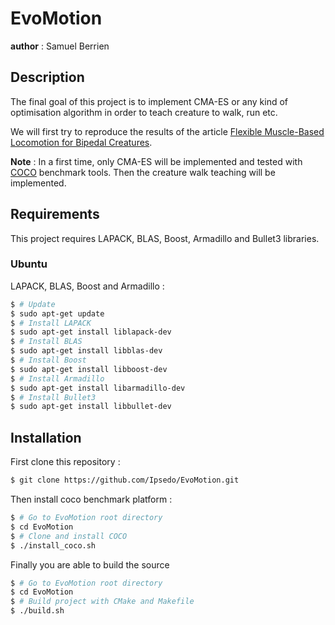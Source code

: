 # EvoMotion
__author__ : Samuel Berrien

## Description
The final goal of this project is to implement CMA-ES or any kind of optimisation algorithm in order to teach creature to walk, run etc.

We will first try to reproduce the results of the article [Flexible Muscle-Based Locomotion for Bipedal Creatures](https://www.goatstream.com/research/papers/SA2013/SA2013.pdf).

__Note__ : In a first time, only CMA-ES will be implemented and tested with [COCO](https://github.com/numbbo/coco) benchmark tools. Then the creature walk teaching will be implemented.

## Requirements
This project requires LAPACK, BLAS, Boost, Armadillo and Bullet3 libraries.
### Ubuntu
LAPACK, BLAS, Boost and Armadillo :
```bash
$ # Update
$ sudo apt-get update
$ # Install LAPACK
$ sudo apt-get install liblapack-dev
$ # Install BLAS
$ sudo apt-get install libblas-dev
$ # Install Boost
$ sudo apt-get install libboost-dev
$ # Install Armadillo
$ sudo apt-get install libarmadillo-dev
$ # Install Bullet3
$ sudo apt-get install libbullet-dev
```

## Installation
First clone this repository :
```bash
$ git clone https://github.com/Ipsedo/EvoMotion.git
```

Then install coco benchmark platform :
```bash
$ # Go to EvoMotion root directory
$ cd EvoMotion
$ # Clone and install COCO
$ ./install_coco.sh
```

Finally you are able to build the source
```bash
$ # Go to EvoMotion root directory
$ cd EvoMotion
$ # Build project with CMake and Makefile
$ ./build.sh
```


